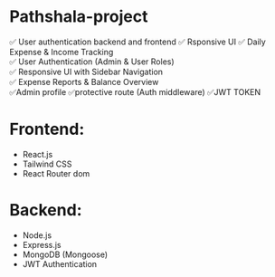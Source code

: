 # Pathshala-project
✅ User authentication backend and frontend
✅ Rsponsive UI
✅ Daily Expense & Income Tracking  
✅ User Authentication (Admin & User Roles)  
✅ Responsive UI with Sidebar Navigation  
✅ Expense Reports & Balance Overview  
✅Admin profile
✅protective route (Auth middleware)
✅JWT TOKEN 

# Frontend: 
- React.js  
- Tailwind CSS  
- React Router dom 

# Backend: 
- Node.js  
- Express.js  
- MongoDB (Mongoose)  
- JWT Authentication
